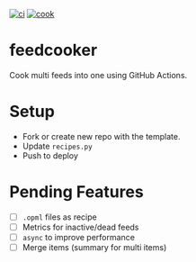 [![ci](https://github.com/RoCry/feedcooker/actions/workflows/ci.yml/badge.svg)](https://github.com/RoCry/feedcooker/actions)
[![cook](https://github.com/RoCry/feedcooker/actions/workflows/main.yml/badge.svg)](https://github.com/RoCry/feedcooker/actions)

# feedcooker
Cook multi feeds into one using GitHub Actions.

# Setup

- Fork or create new repo with the template.
- Update `recipes.py`
- Push to deploy

# Pending Features

- [ ] `.opml` files as recipe
- [ ] Metrics for inactive/dead feeds
- [ ] `async` to improve performance
- [ ] Merge items (summary for multi items)
